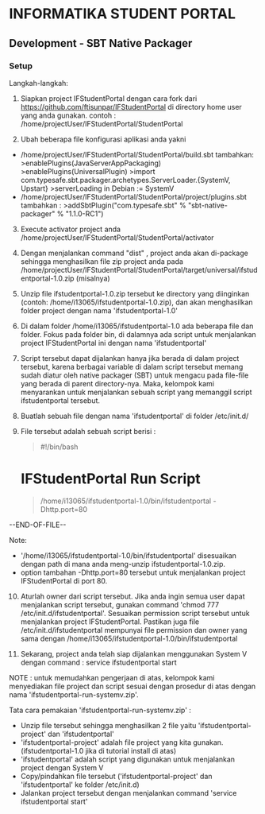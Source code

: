 # INFORMATIKA STUDENT PORTAL

## Development - SBT Native Packager

### Setup

Langkah-langkah:

1. Siapkan project IFStudentPortal dengan cara fork dari https://github.com/ftisunpar/IFStudentPortal di directory home user yang anda gunakan. contoh : /home/projectUser/IFStudentPortal/StudentPortal

2. Ubah beberapa file konfigurasi aplikasi anda yakni
  * /home/projectUser/IFStudentPortal/StudentPortal/build.sbt
	tambahkan:
		>enablePlugins(JavaServerAppPackaging)
		>enablePlugins(UniversalPlugin)
		>import com.typesafe.sbt.packager.archetypes.ServerLoader.{SystemV, Upstart}
		>serverLoading in Debian := SystemV
  * /home/projectUser/IFStudentPortal/StudentPortal/project/plugins.sbt
	tambahkan :
		>addSbtPlugin("com.typesafe.sbt" % "sbt-native-packager" % "1.1.0-RC1")
3. Execute activator project anda /home/projectUser/IFStudentPortal/StudentPortal/activator

4. Dengan menjalankan command "dist" , project anda akan di-package sehingga menghasilkan file zip project anda pada /home/projectUser/IFStudentPortal/StudentPortal/target/universal/ifstudentportal-1.0.zip (misalnya)

5. Unzip file ifstudentportal-1.0.zip tersebut ke directory yang diinginkan (contoh: /home/i13065/ifstudentportal-1.0.zip), dan akan menghasilkan folder project dengan nama 'ifstudentportal-1.0'

6. Di dalam folder /home/i13065/ifstudentportal-1.0 ada beberapa file dan folder. Fokus pada folder bin, di dalamnya ada script untuk menjalankan project IFStudentPortal ini dengan nama 'ifstudentportal'

7. Script tersebut dapat dijalankan hanya jika berada di dalam project tersebut, karena berbagai variable di dalam script tersebut memang sudah diatur oleh native packager (SBT) untuk mengacu pada file-file yang berada di parent directory-nya. Maka, kelompok kami menyarankan untuk menjalankan sebuah script yang memanggil script ifstudentportal tersebut.

8. Buatlah sebuah file dengan nama 'ifstudentportal' di folder /etc/init.d/

9. File tersebut adalah sebuah script berisi :
	>#!/bin/bash
	# IFStudentPortal Run Script
	>/home/i13065/ifstudentportal-1.0/bin/ifstudentportal -Dhttp.port=80

--END-OF-FILE--

Note:
* '/home/i13065/ifstudentportal-1.0/bin/ifstudentportal' disesuaikan dengan path di mana anda meng-unzip ifstudentportal-1.0.zip.
* option tambahan -Dhttp.port=80 tersebut untuk menjalankan project IFStudentPortal di port 80.

10. Aturlah owner dari script tersebut. Jika anda ingin semua user dapat menjalankan script tersebut, gunakan command 'chmod 777 /etc/init.d/ifstudentportal'. Sesuaikan permission script tersebut untuk menjalankan project IFStudentPortal. Pastikan juga file /etc/init.d/ifstudentportal mempunyai file permission dan owner yang sama dengan /home/i13065/ifstudentportal-1.0/bin/ifstudentportal

11. Sekarang, project anda telah siap dijalankan menggunakan System V dengan command : service ifstudentportal start



NOTE : untuk memudahkan pengerjaan di atas, kelompok kami menyediakan file project dan script sesuai dengan prosedur di atas dengan nama 'ifstudentportal-run-systemv.zip'.

Tata cara pemakaian 'ifstudentportal-run-systemv.zip' :
* Unzip file tersebut sehingga menghasilkan 2 file yaitu 'ifstudentportal-project' dan 'ifstudentportal'
* 'ifstudentportal-project' adalah file project yang kita gunakan. (ifstudentportal-1.0 jika di tutorial install di atas)
* 'ifstudentportal' adalah script yang digunakan untuk menjalankan project dengan System V
* Copy/pindahkan file tersebut ('ifstudentportal-project' dan 'ifstudentportal' ke folder /etc/init.d)
* Jalankan project tersebut dengan menjalankan command 'service ifstudentportal start'
